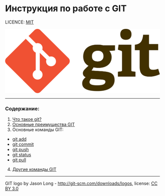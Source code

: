  # Инструкция по работе с GIT

LICENCE: [MIT](./license.md)

![git-logo](2560px-Git-logo.svg.png)

---

### Содержание:
1. [Что такое git?](./aboutgit.md)
2. [Основные преимущества GIT]()
3. Основные команды GIT:
+ [git add](add.md)
+ [git commit](commit.md)
+ [git push](push.md)
+ [git status](status.md)
+ [git pull](pull.md)
4. [Другие команды GIT]()


---


GIT logo by Jason Long - http://git-scm.com/downloads/logos, license: [CC BY 3.0](https://creativecommons.org/licenses/by/3.0/)

[def]: ./add.md